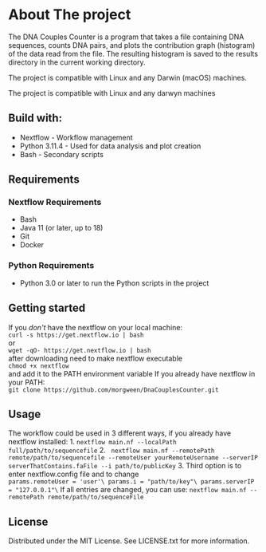 # About The project
The DNA Couples Counter is a program that takes a file containing DNA sequences, counts DNA pairs, and plots the contribution graph (histogram) of the data read from the file. The resulting histogram is saved to the results directory in the current working directory.

The project is compatible with Linux and any Darwin (macOS) machines.



  The project is compatible with Linux and any darwyn machines
  ## Build with:
* Nextflow - Workflow management
* Python 3.11.4 - Used for data analysis and plot creation
* Bash - Secondary scripts
## Requirements
### Nextflow Requirements
* Bash
* Java 11 (or later, up to 18)
* Git
* Docker
 ### Python Requirements
 * Python 3.0 or later to run the Python scripts in the project

## Getting started
  If you *don't* have the nextflow on your local machine:\
      ``` curl -s https://get.nextflow.io | bash ```\
                            or \
      ``` wget -qO- https://get.nextflow.io | bash ``` \
      after downloading need to make nextflow executable\
      ```chmod +x nextflow```\
      and add it to the PATH environment variable
  If you already have nextflow in your PATH:\
      ```git clone https://github.com/morgween/DnaCouplesCounter.git```
      

## Usage
  The workflow could be used in 3 different ways, if you already have nextflow installed:
    1. ``` nextflow main.nf --localPath full/path/to/sequencefile ```
    2. ``` nextflow main.nf --remotePath remote/path/to/sequencefile --remoteUser yourRemoteUsername --serverIP serverThatContains.faFile --i path/to/publicKey```
    3. Third option is to enter nextflow.config file and to change\
        ```params.remoteUser = 'user'\
        params.i = "path/to/key"\
        params.serverIP = "127.0.0.1"\```
        If all entries are changed, you can use:
      ```nextflow main.nf --remotePath remote/path/to/sequenceFile```

## License
Distributed under the MIT License. See LICENSE.txt for more information.




